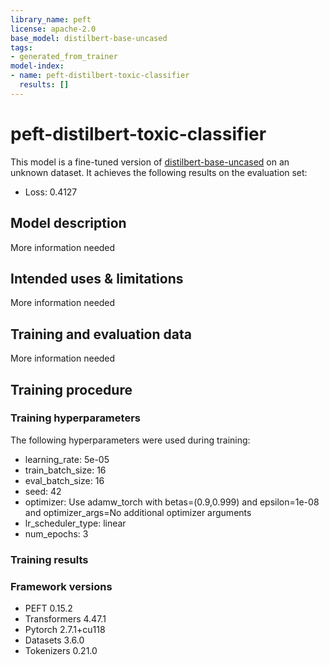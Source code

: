 ```yaml
---
library_name: peft
license: apache-2.0
base_model: distilbert-base-uncased
tags:
- generated_from_trainer
model-index:
- name: peft-distilbert-toxic-classifier
  results: []
---
```


<!-- This model card has been generated automatically according to the information the Trainer had access to. You
should probably proofread and complete it, then remove this comment. -->

# peft-distilbert-toxic-classifier

This model is a fine-tuned version of [distilbert-base-uncased](https://huggingface.co/distilbert-base-uncased) on an unknown dataset.
It achieves the following results on the evaluation set:
- Loss: 0.4127

## Model description

More information needed

## Intended uses & limitations

More information needed

## Training and evaluation data

More information needed

## Training procedure

### Training hyperparameters

The following hyperparameters were used during training:
- learning_rate: 5e-05
- train_batch_size: 16
- eval_batch_size: 16
- seed: 42
- optimizer: Use adamw_torch with betas=(0.9,0.999) and epsilon=1e-08 and optimizer_args=No additional optimizer arguments
- lr_scheduler_type: linear
- num_epochs: 3

### Training results



### Framework versions

- PEFT 0.15.2
- Transformers 4.47.1
- Pytorch 2.7.1+cu118
- Datasets 3.6.0
- Tokenizers 0.21.0
